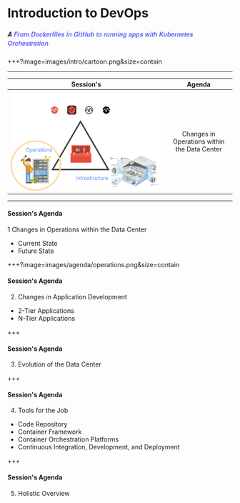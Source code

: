 # Introduction to DevOps
##### <span style="font-family:Helvetica Neue; font-weight:bold">A <span style="color:#6565ff">From Dockerfiles in GitHub to running apps with Kubernetes Orchestration</span>

+++?image=images/intro/cartoon.png&size=contain

---

Session's            |  Agenda
:-------------------------:|:-------------------------:
![](images/agenda/operations.png)  |   Changes in Operations within the Data Center

---

#### Session's Agenda

1 Changes in Operations within the Data Center

  * Current State
  * Future State

+++?image=images/agenda/operations.png&size=contain

#### Session's Agenda

2. Changes in Application Development
  
  * 2-Tier Applications
  * N-Tier Applications

+++

#### Session's Agenda

3. Evolution of the Data Center

+++

#### Session's Agenda

4. Tools for the Job

  * Code Repository
  * Container Framework 
  * Container Orchestration Platforms
  * Continuous Integration, Development, and Deployment

+++
#### Session's Agenda

5. Holistic Overview
